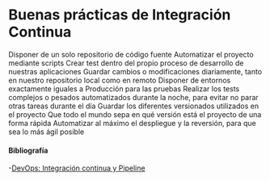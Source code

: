 # Buenas prácticas de Integración Continua

Disponer de un solo repositorio de código fuente
Automatizar el proyecto mediante scripts
Crear test dentro del propio proceso de desarrollo de nuestras aplicaciones
Guardar cambios o modificaciones diariamente, tanto en nuestro repositorio local como en remoto
Disponer de entornos exactamente iguales a Producción para las pruebas
Realizar los tests complejos o pesados automatizados durante la noche, para evitar no parar otras tareas durante el día
Guardar los diferentes versionados utilizados en el proyecto
Que todo el mundo sepa en qué versión está el proyecto de una forma rápida
Automatizar al máximo el despliegue y la reversión, para que sea lo más ágil posible


#### Bibliografía

-[DevOps: Integración continua y Pipeline](https://www.maquinasvirtuales.eu/devops-integracion-continua-y-pipeline/)